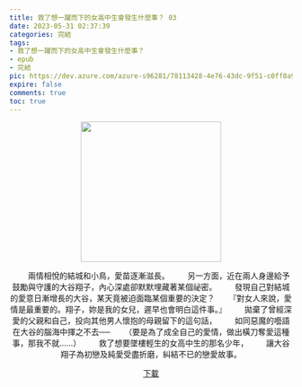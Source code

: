 ```yaml
---
title: 救了想一躍而下的女高中生會發生什麼事？ 03
date: 2023-05-31 02:37:39
categories: 完結
tags:
- 救了想一躍而下的女高中生會發生什麼事？
- epub
- 完結
pic: https://dev.azure.com/azure-s96281/78113428-4e76-43dc-9f51-c0ff8a913055/_apis/git/repositories/a379171b-de46-4c10-9b0d-00da23959885/items?path=/Epub%20Cover/%E6%95%91%E4%BA%86%E6%83%B3%E4%B8%80%E8%BA%8D%E8%80%8C%E4%B8%8B%E7%9A%84%E5%A5%B3%E9%AB%98%E4%B8%AD%E7%94%9F%E6%9C%83%E7%99%BC%E7%94%9F%E4%BB%80%E9%BA%BC%E4%BA%8B%EF%BC%9F-03.jpg&versionDescriptor%5BversionOptions%5D=0&versionDescriptor%5BversionType%5D=0&versionDescriptor%5Bversion%5D=main&resolveLfs=true&%24format=octetStream&api-version=5.0
expire: false
comments: true
toc: true
---
```


<div style="text-align:center" class="kratos-post-content">

<img width="250px" src="https://dev.azure.com/azure-s96281/78113428-4e76-43dc-9f51-c0ff8a913055/_apis/git/repositories/a379171b-de46-4c10-9b0d-00da23959885/items?path=/Epub%20Cover/%E6%95%91%E4%BA%86%E6%83%B3%E4%B8%80%E8%BA%8D%E8%80%8C%E4%B8%8B%E7%9A%84%E5%A5%B3%E9%AB%98%E4%B8%AD%E7%94%9F%E6%9C%83%E7%99%BC%E7%94%9F%E4%BB%80%E9%BA%BC%E4%BA%8B%EF%BC%9F-03.jpg&versionDescriptor%5BversionOptions%5D=0&versionDescriptor%5BversionType%5D=0&versionDescriptor%5Bversion%5D=main&resolveLfs=true&%24format=octetStream&api-version=5.0">

<p>
　　兩情相悅的結城和小鳥，愛苗逐漸滋長。
　　另一方面，近在兩人身邊給予鼓勵與守護的大谷翔子，內心深處卻默默埋藏著某個祕密。
　　發現自己對結城的愛意日漸增長的大谷，某天竟被迫面臨某個重要的決定？
　　『對女人來說，愛情是最重要的。翔子，妳是我的女兒，遲早也會明白這件事。』
　　拋棄了曾經深愛的父親和自己，投向其他男人懷抱的母親留下的這句話，
　　如同惡魔的囈語在大谷的腦海中揮之不去──
　　（要是為了成全自己的愛情，做出橫刀奪愛這種事，那我不就……）
　　救了想要墜樓輕生的女高中生的那名少年，
　　讓大谷翔子為初戀及純愛受盡折磨，糾結不已的戀愛故事。
</p>

<p>
<a href="https://epubdatabase.azurewebsites.net/EBOOKS/EPUB/完結/救了想一躍而下的女高中生會發生什麼事？/救了想一躍而下的女高中生會發生什麼事？ 03.epub?download=1">下載</a>
</p>

</div>